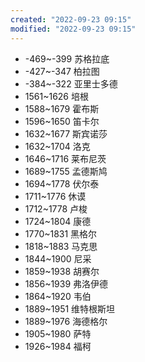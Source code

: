 ```yaml
---
created: "2022-09-23 09:15"
modified: "2022-09-23 09:15"
---
```

- -469~-399 苏格拉底
- -427~-347 柏拉图
- -384~-322 亚里士多德
- 1561~1626 培根
- 1588~1679 霍布斯
- 1596~1650 笛卡尔
- 1632~1677 斯宾诺莎
- 1632~1704 洛克
- 1646~1716 莱布尼茨
- 1689~1755 孟德斯鸠
- 1694~1778 伏尔泰
- 1711~1776 休谟
- 1712~1778 卢梭
- 1724~1804 康德
- 1770~1831 黑格尔
- 1818~1883 马克思
- 1844~1900 尼采
- 1859~1938 胡赛尔
- 1856~1939 弗洛伊德
- 1864~1920 韦伯
- 1889~1951 维特根斯坦
- 1889~1976 海德格尔
- 1905~1980 萨特
- 1926~1984 福柯